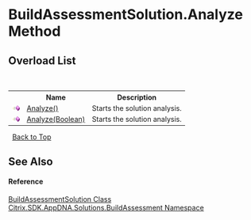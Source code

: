 # BuildAssessmentSolution.Analyze Method 
 


## Overload List
&nbsp;<table><tr><th></th><th>Name</th><th>Description</th></tr><tr><td>![Public method](media/pubmethod.gif "Public method")</td><td><a href="f8bfe1ff-a692-56c8-4718-58528ad0f513">Analyze()</a></td><td>
Starts the solution analysis.</td></tr><tr><td>![Public method](media/pubmethod.gif "Public method")</td><td><a href="26473ac2-0edd-d313-f24e-3181314f3b1d">Analyze(Boolean)</a></td><td>
Starts the solution analysis.</td></tr></table>&nbsp;
<a href="#buildassessmentsolution.analyze-method">Back to Top</a>

## See Also


#### Reference
<a href="1c1d0ea7-aac4-5a0e-1e37-8d86f5021742">BuildAssessmentSolution Class</a><br /><a href="853bdb50-ea5c-dc0d-0be0-7254b6c38034">Citrix.SDK.AppDNA.Solutions.BuildAssessment Namespace</a><br />